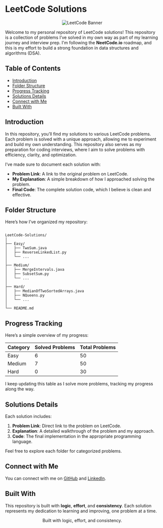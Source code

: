 # LeetCode Solutions

<p align="center">
  <img src="https://assets.leetcode.com/static_assets/public/images/LeetCode_logo_rvs.png" alt="LeetCode Banner" />
</p>

Welcome to my personal repository of LeetCode solutions! This repository is a collection of problems I’ve solved in my own way as part of my learning journey and interview prep. I'm following the **NeetCode.io** roadmap, and this is my effort to build a strong foundation in data structures and algorithms (DSA).

## Table of Contents

- [Introduction](#introduction)
- [Folder Structure](#folder-structure)
- [Progress Tracking](#progress-tracking)
- [Solutions Details](#solutions-details)
- [Connect with Me](#connect-with-me)
- [Built With](#built-with)

## Introduction

In this repository, you’ll find my solutions to various LeetCode problems. Each problem is solved with a unique approach, allowing me to experiment and build my own understanding. This repository also serves as my preparation for coding interviews, where I aim to solve problems with efficiency, clarity, and optimization.

I’ve made sure to document each solution with:

- **Problem Link**: A link to the original problem on LeetCode.
- **My Explanation**: A simple breakdown of how I approached solving the problem.
- **Final Code**: The complete solution code, which I believe is clean and effective.

## Folder Structure

Here’s how I’ve organized my repository:

```

LeetCode-Solutions/
│
├── Easy/
│   ├── TwoSum.java
│   ├── ReverseLinkedList.py
│   └── ...
│
├── Medium/
│   ├── MergeIntervals.java
│   ├── SubsetSum.py
│   └── ...
│
├── Hard/
│   ├── MedianOfTwoSortedArrays.java
│   ├── NQueens.py
│   └── ...
│
└── README.md

```

## Progress Tracking

Here’s a simple overview of my progress:

| Category | Solved Problems | Total Problems |
| -------- | --------------- | -------------- |
| Easy     | 6               | 50             |
| Medium   | 7               | 50             |
| Hard     | 0               | 30             |

I keep updating this table as I solve more problems, tracking my progress along the way.

## Solutions Details

Each solution includes:

1. **Problem Link**: Direct link to the problem on LeetCode.
2. **Explanation**: A detailed walkthrough of the problem and my approach.
3. **Code**: The final implementation in the appropriate programming language.

Feel free to explore each folder for categorized problems.

## Connect with Me

You can connect with me on [GitHub](https://github.com/thamidu-nadun) and [LinkedIn](https://lk.linkedin.com/in/thamidu).

## Built With

This repository is built with **logic**, **effort**, and **consistency**. Each solution represents my dedication to learning and improving, one problem at a time.

<center>Built with logic, effort, and consistency.</center>
